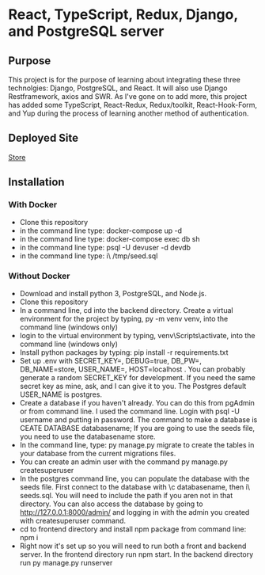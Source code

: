 # React, TypeScript, Redux, Django, and PostgreSQL server

## Purpose
This project is for the purpose of learning about integrating these three technolgies: Django, PostgreSQL, and React.  It will also use Django Restframework, axios and SWR.  As I've gone on to add more, this project has added some TypeScript, React-Redux, Redux/toolkit, React-Hook-Form, and Yup during the process of learning another method of authentication.

## Deployed Site

[Store](http://ec2-52-91-48-17.compute-1.amazonaws.com)

## Installation

### With Docker

* Clone this repository
* in the command line type: docker-compose up -d
* in the command line type: docker-compose exec db sh
* in the command line type: psql -U devuser -d devdb
* in the command line type: i\ /tmp/seed.sql

### Without Docker

* Download and install python 3, PostgreSQL, and Node.js.
* Clone this repository
* In a command line, cd into the backend directory.  Create a virtual environment for the project by typing, py -m venv venv, into the command line (windows only)
* login to the virtual environment by typing, venv\Scripts\activate, into the command line (windows only)
* Install python packages by typing: pip install -r requirements.txt
* Set up .env with SECRET_KEY=, DEBUG=true, DB_PW=, DB_NAME=store, USER_NAME=, HOST=localhost . You can probably generate a random SECRET_KEY for development.  If you need the same secret key as mine, ask, and I can give it to you.  The Postgres default USER_NAME is postgres.
* Create a database if you haven't already.  You can do this from pgAdmin or from command line.  I used the command line.  Login with psql -U username and putting in password.  The command to make a database is CEATE DATABASE databasename;  If you are going to use the seeds file, you need to use the databasename store.
* In the command line, type: py manage.py migrate to create the tables in your database from the current migrations files.
* You can create an admin user with the command py manage.py createsuperuser
* In the postgres command line, you can populate the database with the seeds file.  First connect to the database with \c databasename, then i\ seeds.sql.  You will need to include the path if you aren not in that directory. You can also access the database by going to http://127.0.0.1:8000/admin/ and logging in with the admin you created with createsuperuser command.
* cd to frontend directory and install npm package from command line: npm i
* Right now it's set up so you will need to run both a front and backend server.  In the frontend directory run npm start.  In the backend directory run py manage.py runserver